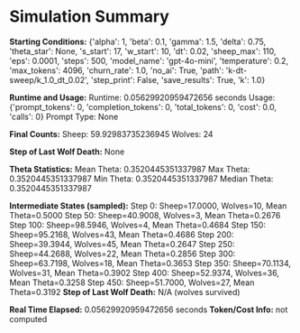 # Simulation Summary

**Starting Conditions:**
{'alpha': 1, 'beta': 0.1, 'gamma': 1.5, 'delta': 0.75, 'theta_star': None, 's_start': 17, 'w_start': 10, 'dt': 0.02, 'sheep_max': 110, 'eps': 0.0001, 'steps': 500, 'model_name': 'gpt-4o-mini', 'temperature': 0.2, 'max_tokens': 4096, 'churn_rate': 1.0, 'no_ai': True, 'path': 'k-dt-sweep/k_1.0_dt_0.02', 'step_print': False, 'save_results': True, 'k': 1.0}

**Runtime and Usage:**
Runtime: 0.05629920959472656 seconds
Usage: {'prompt_tokens': 0, 'completion_tokens': 0, 'total_tokens': 0, 'cost': 0.0, 'calls': 0}
Prompt Type: None

**Final Counts:**
Sheep: 59.92983735236945
Wolves: 24

**Step of Last Wolf Death:**
None

**Theta Statistics:**
Mean Theta: 0.3520445351337987
Max Theta: 0.3520445351337987
Min Theta: 0.3520445351337987
Median Theta: 0.3520445351337987

**Intermediate States (sampled):**
Step 0: Sheep=17.0000, Wolves=10, Mean Theta=0.5000
Step 50: Sheep=40.9008, Wolves=3, Mean Theta=0.2676
Step 100: Sheep=98.5946, Wolves=4, Mean Theta=0.4684
Step 150: Sheep=95.2168, Wolves=43, Mean Theta=0.4686
Step 200: Sheep=39.3944, Wolves=45, Mean Theta=0.2647
Step 250: Sheep=44.2688, Wolves=22, Mean Theta=0.2856
Step 300: Sheep=63.7198, Wolves=18, Mean Theta=0.3653
Step 350: Sheep=70.1134, Wolves=31, Mean Theta=0.3902
Step 400: Sheep=52.9374, Wolves=36, Mean Theta=0.3258
Step 450: Sheep=51.7000, Wolves=27, Mean Theta=0.3192
**Step of Last Wolf Death:** N/A (wolves survived)

**Real Time Elapsed:** 0.05629920959472656 seconds
**Token/Cost Info:** not computed